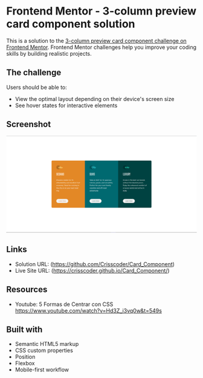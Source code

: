 # Frontend Mentor - 3-column preview card component solution

This is a solution to the [3-column preview card component challenge on Frontend Mentor](https://www.frontendmentor.io/challenges/3column-preview-card-component-pH92eAR2-). Frontend Mentor challenges help you improve your coding skills by building realistic projects.

## The challenge

Users should be able to:

- View the optimal layout depending on their device's screen size
- See hover states for interactive elements

## Screenshot

![Desktop](assets/images/view_cards.png)

## Links

- Solution URL: (<https://github.com/Crisscoder/Card_Component>)
- Live Site URL: (<https://crisscoder.github.io/Card_Component/>)

## Resources
- Youtube: 5 Formas de Centrar con CSS https://www.youtube.com/watch?v=Hd3Z_i3vq0w&t=549s

## Built with

- Semantic HTML5 markup
- CSS custom properties
- Position
- Flexbox
- Mobile-first workflow
